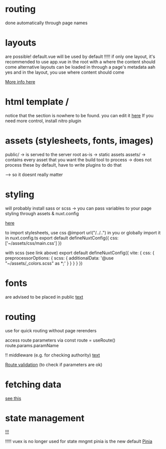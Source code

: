 # routing
done automatically through page names

# layouts
are possible!
default.vue will be used by default
!!!!! if only one layout, it's recommended to use app.vue in the root with a <NuxtPage /> where the content should come
alternative layouts can be loaded in through a page's metadata
aah yes and in the layout, you use <slot/> where content should come

[More info here](https://nuxt.com/docs/guide/directory-structure/layouts)

# html template / <head>
notice that the <head> section is nowhere to be found. you can edit it [here](https://nuxt.com/docs/getting-started/seo-meta)
If you need more control, install nitro plugin

# assets (stylesheets, fonts, images)

public/ 
-> is served to the server root as-is
-> static assets
assets/ 
-> contains every asset that you want the build tool to process
-> does not process these by default, have to write plugins to do that

--> so it doesnt really matter

# styling
will probably install sass or scss
-> you can pass variables to your page styling through assets & nuxt.config

[here](https://nuxt.com/docs/getting-started/assets#global-styles-imports)

to import stylesheets, use css @import url("/../..") in you <style></style>
or globally import it in nuxt.config.ts
export default defineNuxtConfig({
  css: ['~/assets/css/main.css']
})

with scss (see link above)
export default defineNuxtConfig({
  vite: {
    css: {
      preprocessorOptions: {
        scss: {
          additionalData: '@use "~/assets/_colors.scss" as *;'
        }
      }
    }
  }
})

# fonts 
are advised to be placed in public
[text](https://nuxt.com/docs/getting-started/styling#working-with-fonts)

# routing
use <NuxtLink> for quick routing without page rerenders

access route parameters via
const route = useRoute()
route.params.paramName

!! middleware (e.g. for checking authority) [text](https://nuxt.com/docs/getting-started/routing#route-middleware)

[Route validation](https://nuxt.com/docs/getting-started/routing#route-validation) (to check if parameters are ok)

# fetching data
[see this](https://nuxt.com/docs/getting-started/data-fetching)

# state management
[!!!](https://nuxt.com/docs/getting-started/state-management)

!!!!! vuex is no longer used for state mngmt
pinia is the new default
[Pinia](https://nuxt.com/modules/pinia)